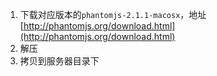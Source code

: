 1. 下载对应版本的`phantomjs-2.1.1-macosx`，地址[http://phantomjs.org/download.html](http://phantomjs.org/download.html)
2. 解压
3. 拷贝到服务器目录下